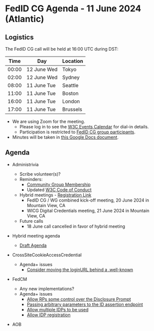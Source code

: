 # FedID CG Agenda - 11 June 2024 (Atlantic)

## Logistics

The FedID CG call will be held at 16:00 UTC during DST:

| Time         | Day    | Location      |
| ------------ | ------ | ------------- |
| 00:00 | 12 June Wed | Tokyo         |
| 02:00 | 12 June Wed | Sydney        |
| 08:00 | 11 June Tue | Seattle       |
| 11:00 | 11 June Tue | Boston        |
| 16:00 | 11 June Tue | London        |
| 17:00 | 11 June Tue | Brussels      |


* We are using Zoom for the meeting.
    * Please log in to see the [W3C Events Calendar](https://www.w3.org/events/meetings/20c345a0-f8cc-4d4e-9e9d-d24f04816a32/20240611T080000/) for dial-in details. 
    * Participation is restricted to [FedID CG group participants](https://www.w3.org/community/fed-id/participants).
* Minutes will be taken in [this Google Docs document](https://docs.google.com/document/d/1O7Rn8Aj4rsYWohdEP61lnGdgkai0xTZFQgm7XEA0RBM/edit).


## Agenda

* Administrivia
  * Scribe volunteer(s)?
  * Reminders: 
     * [Community Group Membership](https://www.w3.org/community/fed-id/)
     * Updated [W3C Code of Conduct](https://www.w3.org/policies/code-of-conduct/)
  * Hybrid meetings - [Registration Link](https://forms.gle/7vBBGVEQ52ffioWu5)
     * FedID CG / WG combined kick-off meeting, 20 June 2024 in Mountain View, CA
     * WICG Digital Credentials meeting, 21 June 2024 in Mountain View, CA
  * Future calls
     * 18 June call cancelled in favor of hybrid meeting

* Hybrid meeting agenda
	* [Draft Agenda](https://docs.google.com/presentation/d/1uuh6WeV1sRySQpX7uPTInz6Vlu2IPdFMn5Zk4ThG3EU/edit#slide=id.g2ddab934d8b_0_0)

* CrossSiteCookieAccessCredential
  * Agenda+ issues
     * [Consider moving the loginURL behind a .well-known](https://github.com/fedidcg/CrossSiteCookieAccessCredential/issues/26)

* FedCM 
  * Any new implementations?
  * Agenda+ issues
     * [Allow RPs some control over the Disclosure Prompt](https://github.com/fedidcg/FedCM/issues/559)
     * [Passing arbitrary parameters to the ID assertion endpoint](https://github.com/fedidcg/FedCM/issues/556)
     * [Allow multiple IDPs to be used](https://github.com/fedidcg/FedCM/issues/319)
     * [Allow IDP registration](https://github.com/fedidcg/FedCM/issues/240)


* AOB
 
